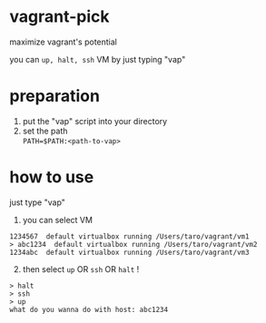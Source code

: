 # vagrant-pick
maximize vagrant's potential

you can `up, halt, ssh` VM by just typing "vap"

# preparation
1. put the "vap" script into your directory
2. set the path  
`PATH=$PATH:<path-to-vap>`

# how to use
just type "vap"  

1. you can select VM  

  `1234567  default virtualbox running /Users/taro/vagrant/vm1`  
  `> abc1234  default virtualbox running /Users/taro/vagrant/vm2`  
  `1234abc  default virtualbox running /Users/taro/vagrant/vm3`

2. then select `up` OR `ssh` OR `halt` !  

`> halt`  
`> ssh`  
`> up`  
`what do you wanna do with host: abc1234` 
